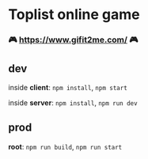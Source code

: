 # Toplist online game

### 🎮 https://www.gifit2me.com/ 🎮

## dev

inside **client**: `npm install`, `npm start`

inside **server**: `npm install`, `npm run dev`

## prod

**root**: `npm run build`, `npm run start`
